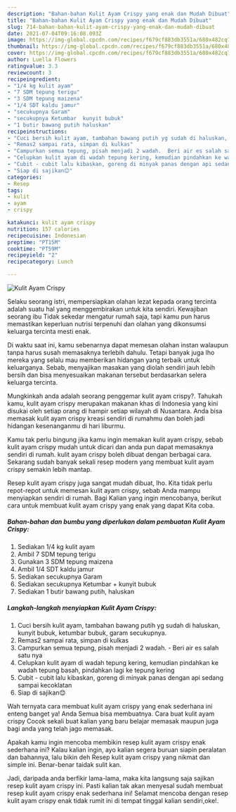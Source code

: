 ```yaml
---
description: "Bahan-bahan Kulit Ayam Crispy yang enak dan Mudah Dibuat"
title: "Bahan-bahan Kulit Ayam Crispy yang enak dan Mudah Dibuat"
slug: 714-bahan-bahan-kulit-ayam-crispy-yang-enak-dan-mudah-dibuat
date: 2021-07-04T09:16:08.093Z
image: https://img-global.cpcdn.com/recipes/f679cf883db3551a/680x482cq70/kulit-ayam-crispy-foto-resep-utama.jpg
thumbnail: https://img-global.cpcdn.com/recipes/f679cf883db3551a/680x482cq70/kulit-ayam-crispy-foto-resep-utama.jpg
cover: https://img-global.cpcdn.com/recipes/f679cf883db3551a/680x482cq70/kulit-ayam-crispy-foto-resep-utama.jpg
author: Luella Flowers
ratingvalue: 3.3
reviewcount: 3
recipeingredient:
- "1/4 kg kulit ayam"
- "7 SDM tepung terigu"
- "3 SDM tepung maizena"
- "1/4 SDT kaldu jamur"
- "secukupnya Garam"
- "secukupnya Ketumbar  kunyit bubuk"
- "1 butir bawang putih haluskan"
recipeinstructions:
- "Cuci bersih kulit ayam, tambahan bawang putih yg sudah di haluskan, kunyit bubuk, ketumbar bubuk, garam secukupnya."
- "Remas2 sampai rata, simpan di kulkas"
- "Campurkan semua tepung, pisah menjadi 2 wadah.  Beri air es salah satu nya"
- "Celupkan kulit ayam di wadah tepung kering, kemudian pindahkan ke wadah tepung basah, pindahkan lagi ke tepung kering"
- "Cubit - cubit lalu kibaskan, goreng di minyak panas dengan api sedang sampai kecoklatan"
- "Siap di sajikan😊"
categories:
- Resep
tags:
- kulit
- ayam
- crispy

katakunci: kulit ayam crispy 
nutrition: 157 calories
recipecuisine: Indonesian
preptime: "PT15M"
cooktime: "PT59M"
recipeyield: "2"
recipecategory: Lunch

---
```



![Kulit Ayam Crispy](https://img-global.cpcdn.com/recipes/f679cf883db3551a/680x482cq70/kulit-ayam-crispy-foto-resep-utama.jpg)

Selaku seorang istri, mempersiapkan olahan lezat kepada orang tercinta adalah suatu hal yang menggembirakan untuk kita sendiri. Kewajiban seorang ibu Tidak sekedar mengatur rumah saja, tapi kamu pun harus memastikan keperluan nutrisi terpenuhi dan olahan yang dikonsumsi keluarga tercinta mesti enak.

Di waktu  saat ini, kamu sebenarnya dapat memesan olahan instan walaupun tanpa harus susah memasaknya terlebih dahulu. Tetapi banyak juga lho mereka yang selalu mau memberikan hidangan yang terbaik untuk keluarganya. Sebab, menyajikan masakan yang diolah sendiri jauh lebih bersih dan bisa menyesuaikan makanan tersebut berdasarkan selera keluarga tercinta. 



Mungkinkah anda adalah seorang penggemar kulit ayam crispy?. Tahukah kamu, kulit ayam crispy merupakan makanan khas di Indonesia yang kini disukai oleh setiap orang di hampir setiap wilayah di Nusantara. Anda bisa memasak kulit ayam crispy kreasi sendiri di rumahmu dan boleh jadi hidangan kesenanganmu di hari liburmu.

Kamu tak perlu bingung jika kamu ingin memakan kulit ayam crispy, sebab kulit ayam crispy mudah untuk dicari dan anda pun dapat memasaknya sendiri di rumah. kulit ayam crispy boleh dibuat dengan berbagai cara. Sekarang sudah banyak sekali resep modern yang membuat kulit ayam crispy semakin lebih mantap.

Resep kulit ayam crispy juga sangat mudah dibuat, lho. Kita tidak perlu repot-repot untuk memesan kulit ayam crispy, sebab Anda mampu menyiapkan sendiri di rumah. Bagi Kalian yang ingin mencobanya, berikut cara untuk membuat kulit ayam crispy yang enak yang dapat Kita coba.

<!--inarticleads1-->

##### Bahan-bahan dan bumbu yang diperlukan dalam pembuatan Kulit Ayam Crispy:

1. Sediakan 1/4 kg kulit ayam
1. Ambil 7 SDM tepung terigu
1. Gunakan 3 SDM tepung maizena
1. Ambil 1/4 SDT kaldu jamur
1. Sediakan secukupnya Garam
1. Sediakan secukupnya Ketumbar + kunyit bubuk
1. Sediakan 1 butir bawang putih, haluskan




<!--inarticleads2-->

##### Langkah-langkah menyiapkan Kulit Ayam Crispy:

1. Cuci bersih kulit ayam, tambahan bawang putih yg sudah di haluskan, kunyit bubuk, ketumbar bubuk, garam secukupnya.
1. Remas2 sampai rata, simpan di kulkas
1. Campurkan semua tepung, pisah menjadi 2 wadah.  - Beri air es salah satu nya
1. Celupkan kulit ayam di wadah tepung kering, kemudian pindahkan ke wadah tepung basah, pindahkan lagi ke tepung kering
1. Cubit - cubit lalu kibaskan, goreng di minyak panas dengan api sedang sampai kecoklatan
1. Siap di sajikan😊




Wah ternyata cara membuat kulit ayam crispy yang enak sederhana ini enteng banget ya! Anda Semua bisa membuatnya. Cara buat kulit ayam crispy Cocok sekali buat kalian yang baru belajar memasak maupun juga bagi anda yang telah jago memasak.

Apakah kamu ingin mencoba membikin resep kulit ayam crispy enak sederhana ini? Kalau kalian ingin, ayo kalian segera buruan siapin peralatan dan bahannya, lalu bikin deh Resep kulit ayam crispy yang nikmat dan simple ini. Benar-benar taidak sulit kan. 

Jadi, daripada anda berfikir lama-lama, maka kita langsung saja sajikan resep kulit ayam crispy ini. Pasti kalian tak akan menyesal sudah membuat resep kulit ayam crispy enak sederhana ini! Selamat mencoba dengan resep kulit ayam crispy enak tidak rumit ini di tempat tinggal kalian sendiri,oke!.

